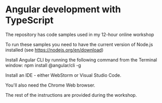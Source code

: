 # Angular development with TypeScript
The repository has code samples used in my 12-hour online workshop

To run these samples you need to have the current version of Node.js installed (see https://nodejs.org/en/download)

Install Angular CLI by running the following command from the Terminal window:
npm install @angular/cli -g

Install an IDE - either WebStorm or Visual Studio Code.

You'll also need the Chrome Web browser.

The rest of the instructions are provided during the workshop.

